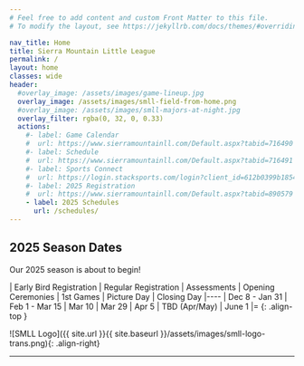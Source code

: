 ```yaml
---
# Feel free to add content and custom Front Matter to this file.
# To modify the layout, see https://jekyllrb.com/docs/themes/#overriding-theme-defaults

nav_title: Home
title: Sierra Mountain Little League
permalink: /
layout: home
classes: wide
header:
  #overlay_image: /assets/images/game-lineup.jpg
  overlay_image: /assets/images/smll-field-from-home.png
  #overlay_image: /assets/images/smll-majors-at-night.jpg
  overlay_filter: rgba(0, 32, 0, 0.33)
  actions:
    #- label: Game Calendar
    #  url: https://www.sierramountainll.com/Default.aspx?tabid=716490
    #- label: Schedule
    #  url: https://www.sierramountainll.com/Default.aspx?tabid=716491
    #- label: Sports Connect
    #  url: https://login.stacksports.com/login?client_id=612b0399b1854a002e427f78&redirect_uri=https://core-api.bluesombrero.com/login/redirect/portal/7479&app_name=Sierra+Mountain+Little+League&portalid=7479&instancekey=sports
    #- label: 2025 Registration
    #  url: https://www.sierramountainll.com/Default.aspx?tabid=890579
    - label: 2025 Schedules
      url: /schedules/
---
```


## 2025 Season Dates

<!--
<a href="https://www.sierramountainll.com/Default.aspx?tabid=890579"
   class="align-right half-width btn btn--success btn--large btn--light-outline"
   target="_blank">
<u>Register Now</u><br />
Baseball + Softball + Challenger
</a>
-->

Our 2025 season is about to begin!

| Early Bird Registration | Regular Registration | Assessments | Opening Ceremonies | 1st Games | Picture Day   | Closing Day
|----
| Dec 8 - Jan 31          | Feb 1 - Mar 15       | Mar 10      | Mar 29             | Apr 5      | TBD (Apr/May) | June 1
|=
{: .align-top }

![SMLL Logo]({{ site.url }}{{ site.baseurl }}/assets/images/smll-logo-trans.png){: .align-right}

----
